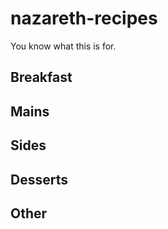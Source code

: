 # nazareth-recipes
You know what this is for.

## Breakfast

## Mains

## Sides

## Desserts

## Other
